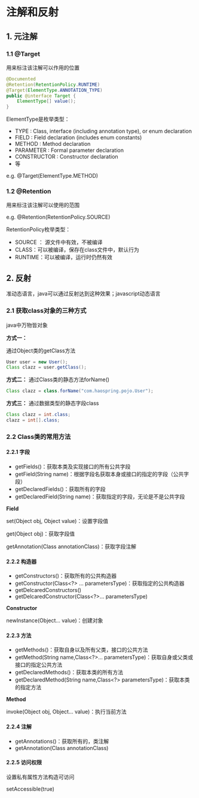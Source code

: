 # 注解和反射

## 1. 元注解

### 1.1 @Target

用来标注该注解可以作用的位置

~~~java
@Documented
@Retention(RetentionPolicy.RUNTIME)
@Target(ElementType.ANNOTATION_TYPE)
public @interface Target {
    ElementType[] value();
}
~~~

ElementType是枚举类型：

- TYPE : Class, interface (including annotation type), or enum declaration
- FIELD : Field declaration (includes enum constants)
- METHOD : Method declaration
- PARAMETER : Formal parameter declaration
- CONSTRUCTOR : Constructor declaration
- 等

e.g. @Target(ElementType.METHOD)

### 1.2 @Retention

用来标注该注解可以使用的范围

e.g. @Retention(RetentionPolicy.SOURCE)

RetentionPolicy枚举类型：

- SOURCE ： 源文件中有效，不被编译
- CLASS：可以被编译，保存在class文件中，默认行为
- RUNTIME：可以被编译，运行时仍然有效

## 2. 反射

准动态语言，java可以通过反射达到这种效果；javascript动态语言

### 2.1 获取class对象的三种方式

java中万物皆对象

**方式一：**

通过Object类的getClass方法

~~~java
User user = new User();
Class clazz = user.getClass();
~~~

**方式二：**
通过Class类的静态方法forName()

~~~java
Class clazz = class.forName("com.haospring.pojo.User");
~~~

**方式三：**
通过数据类型的静态字段class

~~~java
Class clazz = int.class;
clazz = int[].class;
~~~

### 2.2 Class类的常用方法

#### 2.2.1 字段

- getFields()：获取本类及实现接口的所有公共字段
- getField(String name)：根据字段名获取本身或接口的指定的字段（公共字段）
- getDeclaredFields()：获取所有的字段
- getDeclaredField(String name)：获取指定的字段，无论是不是公共字段

**Field**

set(Object obj, Object value)：设置字段值

get(Object obj)：获取字段值

getAnnotation(Class<T> annotationClass)：获取字段注解

#### 2.2.2 构造器

- getConstructors()：获取所有的公共构造器
- getConstructor(Class<?> ... parametersType)：获取指定的公共构造器
- getDelcaredConstructors()
- getDelcaredConstructor(Class<?>... parametersType)

**Constructor**

newInstance(Object... value)：创建对象

#### 2.2.3 方法

- getMethods()：获取自身以及所有父类，接口的公共方法
- getMethod(String name,Class<?>... parametersType)：获取自身或父类或接口的指定公共方法
- getDeclaredMethods()：获取本类的所有方法
- getDeclaredMethod(String name,Class<?> parametersType)：获取本类的指定方法

**Method**

invoke(Object obj, Object... value)：执行当前方法

#### 2.2.4 注解

- getAnnotations()：获取所有的，类注解
- getAnnotation(Class annotationClass)

#### 2.2.5 访问权限

设置私有属性方法构造可访问

setAccessible(true)